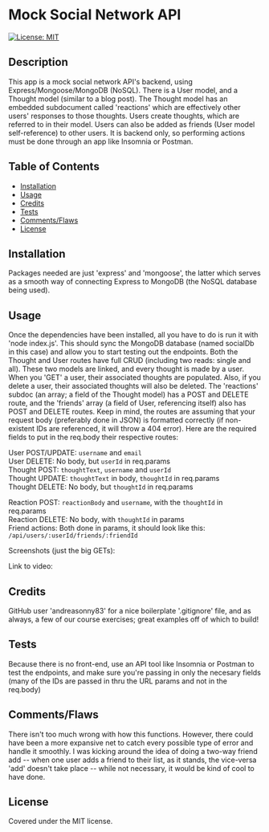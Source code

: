 # Mock Social Network API
[![License: MIT](https://img.shields.io/badge/License-MIT-yellow.svg)](https://opensource.org/licenses/MIT)

## Description
This app is a mock social network API's backend, using Express/Mongoose/MongoDB (NoSQL). There is a User model, and a Thought model (similar to a blog post). The Thought model has an embedded subdocument called 'reactions' which are effectively other users' responses to those thoughts. Users create thoughts, which are referred to in their model. Users can also be added as friends (User model self-reference) to other users. It is backend only, so performing actions must be done through an app like Insomnia or Postman.

## Table of Contents

- [Installation](#installation)
- [Usage](#usage)
- [Credits](#credits)
- [Tests](#tests)
- [Comments/Flaws](#commentsflaws)
- [License](#license)

## Installation

Packages needed are just 'express' and 'mongoose', the latter which serves as a smooth way of connecting Express to MongoDB (the NoSQL database being used).

## Usage

Once the dependencies have been installed, all you have to do is run it with 'node index.js'. This should sync the MongoDB database (named socialDb in this case) and allow you to start testing out the endpoints. Both the Thought and User routes have full CRUD (including two reads: single and all). These two models are linked, and every thought is made by a user. When you 'GET' a user, their associated thoughts are populated. Also, if you delete a user, their associated thoughts will also be deleted. The 'reactions' subdoc (an array; a field of the Thought model) has a POST and DELETE route, and the 'friends' array (a field of User, referencing itself) also has POST and DELETE routes. Keep in mind, the routes are assuming that your request body (preferably done in JSON) is formatted correctly (if non-existent IDs are referenced, it will throw a 404 error). Here are the required fields to put in the req.body their respective routes:
  
User POST/UPDATE: `username` and `email`  
User DELETE: No body, but `userId` in req.params  
Thought POST: `thoughtText`, `username` and `userId`  
Thought UPDATE: `thoughtText` in body, `thoughtId` in req.params  
Thought DELETE: No body, but `thoughtId` in req.params  
  
Reaction POST: `reactionBody` and `username`, with the `thoughtId` in req.params  
Reaction DELETE: No body, with `thoughtId` in params  
Friend actions: Both done in params, it should look like this: `/api/users/:userId/friends/:friendId`  
  

Screenshots (just the big GETs):
  
Link to video: 

## Credits

GitHub user 'andreasonny83' for a nice boilerplate '.gitignore' file, and as always, a few of our course exercises; great examples off of which to build!

## Tests

Because there is no front-end, use an API tool like Insomnia or Postman to test the endpoints, and make sure you're passing in only the necesary fields (many of the IDs are passed in thru the URL params and not in the req.body)

## Comments/Flaws

There isn't too much wrong with how this functions. However, there could have been a more expansive net to catch every possible type of error and handle it smoothly. I was kicking around the idea of doing a two-way friend add -- when one user adds a friend to their list, as it stands, the vice-versa 'add' doesn't take place -- while not necessary, it would be kind of cool to have done. 

## License

Covered under the MIT license.
